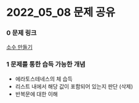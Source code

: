 # 2022_05_08 문제 공유

### 0 문제 링크
[소수 만들기](https://programmers.co.kr/learn/courses/30/lessons/12977)

### 1 문제를 통한 습득 가능한 개념
- 에라토스테네스의 체 습득
- 리스트 내에서 해당 값이 포함되어 있는지 판단 (삭제)
- 반복문에 대한 이해